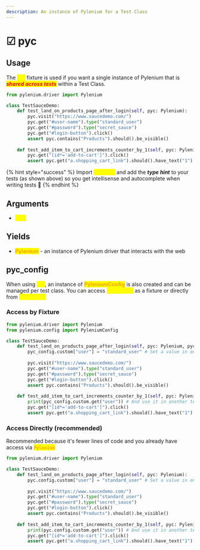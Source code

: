 ```yaml
---
description: An instance of Pylenium for a Test Class
---
```


# ☑ pyc

## Usage

The <mark style="color:yellow;">**`pyc`**</mark> fixture is used if you want a single instance of Pylenium that is _<mark style="color:red;">**shared across tests**</mark>_ within a Test Class.

```python
from pylenium.driver import Pylenium

class TestSauceDemo:
    def test_land_on_products_page_after_login(self, pyc: Pylenium):
        pyc.visit("https://www.saucedemo.com/")
        pyc.get("#user-name").type("standard_user")
        pyc.get("#password").type("secret_sauce")
        pyc.get("#login-button").click()
        assert pyc.contains("Products").should().be_visible()
        
    def test_add_item_to_cart_increments_counter_by_1(self, pyc: Pylenium):
        pyc.get("[id*='add-to-cart']").click()
        assert pyc.get("a.shopping_cart_link").should().have_text("1")
```

{% hint style="success" %}
Import <mark style="color:yellow;">**`Pylenium`**</mark> and add the _**type hint**_ to your tests (as shown above) so you get intellisense and autocomplete when writing tests :muscle:
{% endhint %}

## Arguments

* <mark style="color:yellow;">**`none`**</mark>

## Yields

* <mark style="color:orange;">**Pylenium**</mark> - an instance of Pylenium driver that interacts with the web

## pyc\_config

When using <mark style="color:yellow;">**`pyc`**</mark>, an instance of <mark style="color:orange;">**PyleniumConfig**</mark> is also created and can be managed per test class. You can access <mark style="color:yellow;">**`pyc_config`**</mark> as a fixture or directly from <mark style="color:yellow;">**`pyc.config`**</mark>

### Access by Fixture

```python
from pylenium.driver import Pylenium
from pylenium.config import PyleniumConfig

class TestSauceDemo:
    def test_land_on_products_page_after_login(self, pyc: Pylenium, pyc_config: PyleniumConfig):
        pyc_config.custom["user"] = "standard_user" # Set a value in one test...
        
        pyc.visit("https://www.saucedemo.com/")
        pyc.get("#user-name").type("standard_user")
        pyc.get("#password").type("secret_sauce")
        pyc.get("#login-button").click()
        assert pyc.contains("Products").should().be_visible()
        
    def test_add_item_to_cart_increments_counter_by_1(self, pyc: Pylenium, pyc_config: PyleniumConfig):
        print(pyc_config.custom.get("user")) # And use it in another test
        pyc.get("[id*='add-to-cart']").click()
        assert pyc.get("a.shopping_cart_link").should().have_text("1")
```

### Access Directly (recommended)

Recommended because it's fewer lines of code and you already have access via <mark style="color:orange;">**`Pylenium`**</mark>

```python
from pylenium.driver import Pylenium

class TestSauceDemo:
    def test_land_on_products_page_after_login(self, pyc: Pylenium):
        pyc.config.custom["user"] = "standard_user" # Set a value in one test...
        
        pyc.visit("https://www.saucedemo.com/")
        pyc.get("#user-name").type("standard_user")
        pyc.get("#password").type("secret_sauce")
        pyc.get("#login-button").click()
        assert pyc.contains("Products").should().be_visible()
        
    def test_add_item_to_cart_increments_counter_by_1(self, pyc: Pylenium):
        print(pyc.config.custom.get("user")) # And use it in another test
        pyc.get("[id*='add-to-cart']").click()
        assert pyc.get("a.shopping_cart_link").should().have_text("1")
```
